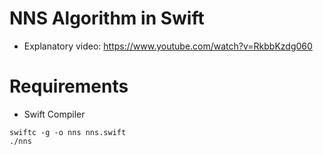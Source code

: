 # NNS Algorithm in Swift

- Explanatory video: https://www.youtube.com/watch?v=RkbbKzdg060

# Requirements
- Swift Compiler

```console
swiftc -g -o nns nns.swift
./nns
```
